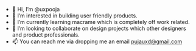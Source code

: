 - 👋 Hi, I’m @uxpooja
- 👀 I’m interested in building user friendly products.
- 🌱 I’m currently learning macrame which is completely off work related. 
- 💞️ I’m looking to collaborate on design projects which other designers and product professionals. 
- 📫 You can reach me via dropping me an email pujauxd@gmail.com

<!---
uxpooja/uxpooja is a ✨ special ✨ repository because its `README.md` (this file) appears on your GitHub profile.
You can click the Preview link to take a look at your changes.
--->
